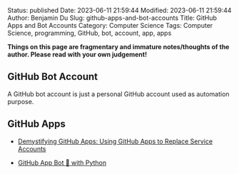 Status: published
Date: 2023-06-11 21:59:44
Modified: 2023-06-11 21:59:44
Author: Benjamin Du
Slug: github-apps-and-bot-accounts
Title: GitHub Apps and Bot Accounts
Category: Computer Science
Tags: Computer Science, programming, GitHub, bot, account, app, apps

**Things on this page are fragmentary and immature notes/thoughts of the author. Please read with your own judgement!**

## GitHub Bot Account

A GitHub bot account is just a personal GitHub account 
used as automation purpose.

## GitHub Apps

- [Demystifying GitHub Apps: Using GitHub Apps to Replace Service Accounts](https://josh-ops.com/posts/github-apps/)

- [GitHub App Bot 🤖 with Python](https://medium.com/@gilharomri/github-app-bot-with-python-ea38811d7b14)
